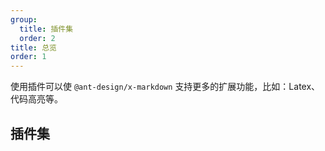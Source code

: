 ```yaml
---
group:
  title: 插件集
  order: 2
title: 总览
order: 1
---
```


使用插件可以使 `@ant-design/x-markdown` 支持更多的扩展功能，比如：Latex、代码高亮等。

## 插件集

<MarkdownPluginsOverView></MarkdownPluginsOverView>
